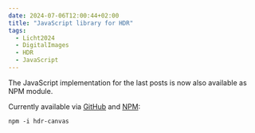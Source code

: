 ```yaml
---
date: 2024-07-06T12:00:44+02:00
title: "JavaScript library for HDR"
tags:
  - Licht2024
  - DigitalImages
  - HDR
  - JavaScript
---
```


The JavaScript implementation for the last posts is now also available as NPM module.
<!--more-->

Currently available via [GitHub](https://github.com/cmahnke/hdr-canvas/) and [NPM](https://www.npmjs.com/package/hdr-canvas):

```
npm -i hdr-canvas
```
